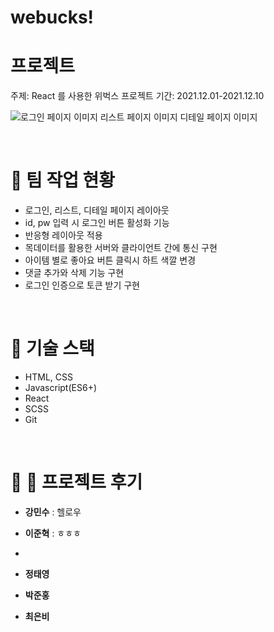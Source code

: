 # webucks!


#  프로젝트 

주제: React 를 사용한 위벅스 프로젝트
기간: 2021.12.01-2021.12.10

![로그인 페이지 이미지](https://user-images.githubusercontent.com/87692499/144550972-19eb1802-ba10-47a6-84b1-7d7ccc5b151a.gif)
리스트 페이지 이미지
디테일 페이지 이미지

<br>

# 🍓 팀 작업 현황

- 로그인, 리스트, 디테일 페이지 레이아웃
- id, pw 입력 시 로그인 버튼 활성화 기능
- 반응형 레이아웃 적용
- 목데이터를 활용한 서버와 클라이언트 간에 통신 구현
- 아이템 별로 좋아요 버튼 클릭시 하트 색깔 변경
- 댓글 추가와 삭제 기능 구현
- 로그인 인증으로 토큰 받기 구현

<br>

# 🔧 기술 스택
- HTML, CSS
- Javascript(ES6+)
- React
- SCSS
- Git

<br>

# 🤢 🤬 프로젝트 후기

- **강민수** : 헬로우

- **이준혁** : ㅎㅎㅎ
- 
- **정태영**

- **박준홍**

- **최은비**
